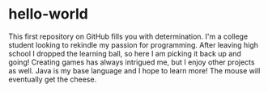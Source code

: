 # hello-world
This first repository on GitHub fills you with determination.
I'm a college student looking to rekindle my passion for programming.
After leaving high school I dropped the learning ball, so here I am picking it
  back up and going!
Creating games has always intrigued me, but I enjoy other projects as well.
Java is my base language and I hope to learn more!
The mouse will eventually get the cheese.
